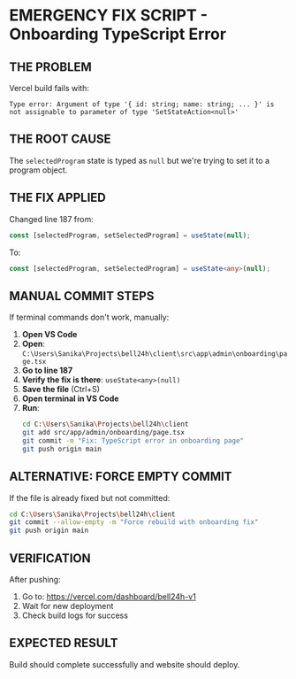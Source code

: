 # EMERGENCY FIX SCRIPT - Onboarding TypeScript Error

## THE PROBLEM
Vercel build fails with:
```
Type error: Argument of type '{ id: string; name: string; ... }' is not assignable to parameter of type 'SetStateAction<null>'
```

## THE ROOT CAUSE
The `selectedProgram` state is typed as `null` but we're trying to set it to a program object.

## THE FIX APPLIED
Changed line 187 from:
```typescript
const [selectedProgram, setSelectedProgram] = useState(null);
```
To:
```typescript
const [selectedProgram, setSelectedProgram] = useState<any>(null);
```

## MANUAL COMMIT STEPS
If terminal commands don't work, manually:

1. **Open VS Code**
2. **Open**: `C:\Users\Sanika\Projects\bell24h\client\src\app\admin\onboarding\page.tsx`
3. **Go to line 187**
4. **Verify the fix is there**: `useState<any>(null)`
5. **Save the file** (Ctrl+S)
6. **Open terminal in VS Code**
7. **Run**:
   ```bash
   cd C:\Users\Sanika\Projects\bell24h\client
   git add src/app/admin/onboarding/page.tsx
   git commit -m "Fix: TypeScript error in onboarding page"
   git push origin main
   ```

## ALTERNATIVE: FORCE EMPTY COMMIT
If the file is already fixed but not committed:
```bash
cd C:\Users\Sanika\Projects\bell24h\client
git commit --allow-empty -m "Force rebuild with onboarding fix"
git push origin main
```

## VERIFICATION
After pushing:
1. Go to: https://vercel.com/dashboard/bell24h-v1
2. Wait for new deployment
3. Check build logs for success

## EXPECTED RESULT
Build should complete successfully and website should deploy.
